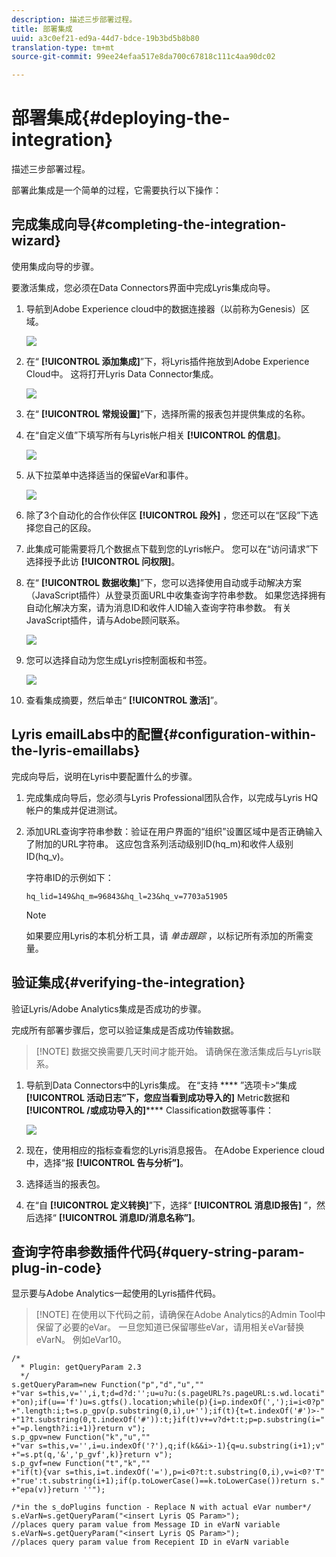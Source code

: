 ```yaml
---
description: 描述三步部署过程。
title: 部署集成
uuid: a3c0ef21-ed9a-44d7-bdce-19b3bd5b8b80
translation-type: tm+mt
source-git-commit: 99ee24efaa517e8da700c67818c111c4aa90dc02

---
```



# 部署集成{#deploying-the-integration}

描述三步部署过程。

部署此集成是一个简单的过程，它需要执行以下操作：

## 完成集成向导{#completing-the-integration-wizard}

使用集成向导的步骤。

要激活集成，您必须在Data Connectors界面中完成Lyris集成向导。

1. 导航到Adobe Experience cloud中的数据连接器（以前称为Genesis）区域。

   ![](assets/data_connectors.png)

1. 在“ **[!UICONTROL 添加集成]**”下，将Lyris插件拖放到Adobe Experience Cloud中。 这将打开Lyris Data Connector集成。

   ![](assets/add_integration.png)

1. 在“ **[!UICONTROL 常规设置]**”下，选择所需的报表包并提供集成的名称。
1. 在“自定义值”下填写所有与Lyris帐户相关 **[!UICONTROL 的信息]**。

   ![](assets/general_settings.png)

1. 从下拉菜单中选择适当的保留eVar和事件。

   ![](assets/variable_mapping.png)

1. 除了3个自动化的合作伙伴区 **[!UICONTROL 段外]** ，您还可以在“区段”下选择您自己的区段。
1. 此集成可能需要将几个数据点下载到您的Lyris帐户。 您可以在“访问请求”下选择授予此访 **[!UICONTROL 问权限]**。
1. 在“ **[!UICONTROL 数据收集]**”下，您可以选择使用自动或手动解决方案（JavaScript插件）从登录页面URL中收集查询字符串参数。 如果您选择拥有自动化解决方案，请为消息ID和收件人ID输入查询字符串参数。 有关JavaScript插件，请与Adobe顾问联系。

   ![](assets/data_collection.png)

1. 您可以选择自动为您生成Lyris控制面板和书签。

   ![](assets/dashboard_generation.png)

1. 查看集成摘要，然后单击“ **[!UICONTROL 激活]**”。

## Lyris emailLabs中的配置{#configuration-within-the-lyris-emaillabs}

完成向导后，说明在Lyris中要配置什么的步骤。

1. 完成集成向导后，您必须与Lyris Professional团队合作，以完成与Lyris HQ帐户的集成并促进测试。
1. 添加URL查询字符串参数：验证在用户界面的“组织”设置区域中是否正确输入了附加的URL字符串。 这应包含系列活动级别ID(hq_m)和收件人级别ID(hq_v)。

   字符串ID的示例如下：

   ```
   hq_lid=149&hq_m=96843&hq_l=23&hq_v=7703a51905
   ```

   >[!NOTE]
   >
   >如果要应用Lyris的本机分析工具，请 *单击跟踪* ，以标记所有添加的所需变量。

## 验证集成{#verifying-the-integration}

验证Lyris/Adobe Analytics集成是否成功的步骤。

完成所有部署步骤后，您可以验证集成是否成功传输数据。

> [!NOTE] 数据交换需要几天时间才能开始。 请确保在激活集成后与Lyris联系。

1. 导航到Data Connectors中的Lyris集成。 在“支持 **** ”选项卡&gt;“集成 **[!UICONTROL 活动日志”下，您应当看到成功导入的]** Metric数据和 **[!UICONTROL /或成功导入的]****** Classification数据等事件：

   ![](assets/integration_info.png)

1. 现在，使用相应的指标查看您的Lyris消息报告。 在Adobe Experience cloud中，选择“报 **[!UICONTROL 告与分析”]**。
1. 选择适当的报表包。
1. 在“自 **[!UICONTROL 定义转换]**”下，选择“ **[!UICONTROL 消息ID报告]** ”，然后选择“ **[!UICONTROL 消息ID/消息名称”]**。

## 查询字符串参数插件代码{#query-string-param-plug-in-code}

显示要与Adobe Analytics一起使用的Lyris插件代码。

> [!NOTE] 在使用以下代码之前，请确保在Adobe Analytics的Admin Tool中保留了必要的eVar。 一旦您知道已保留哪些eVar，请用相关eVar替换eVarN。 例如eVar10。

```
/* 
  * Plugin: getQueryParam 2.3 
  */ 
s.getQueryParam=new Function("p","d","u","" 
+"var s=this,v='',i,t;d=d?d:'';u=u?u:(s.pageURL?s.pageURL:s.wd.locati" 
+"on);if(u=='f')u=s.gtfs().location;while(p){i=p.indexOf(',');i=i<0?p" 
+".length:i;t=s.p_gpv(p.substring(0,i),u+'');if(t){t=t.indexOf('#')>-" 
+"1?t.substring(0,t.indexOf('#')):t;}if(t)v+=v?d+t:t;p=p.substring(i=" 
+"=p.length?i:i+1)}return v"); 
s.p_gpv=new Function("k","u","" 
+"var s=this,v='',i=u.indexOf('?'),q;if(k&&i>-1){q=u.substring(i+1);v" 
+"=s.pt(q,'&','p_gvf',k)}return v"); 
s.p_gvf=new Function("t","k","" 
+"if(t){var s=this,i=t.indexOf('='),p=i<0?t:t.substring(0,i),v=i<0?'T" 
+"rue':t.substring(i+1);if(p.toLowerCase()==k.toLowerCase())return s." 
+"epa(v)}return ''"); 
 
/*in the s_doPlugins function - Replace N with actual eVar number*/ 
s.eVarN=s.getQueryParam("<insert Lyris QS Param>");  
//places query param value from Message ID in eVarN variable s.eVarN=s.getQueryParam("<insert Lyris QS Param>");  
//places query param value from Recepient ID in eVarN variable 
```
